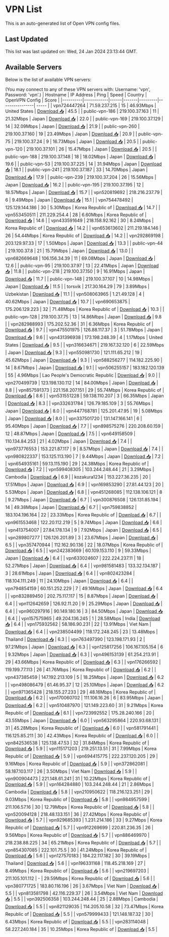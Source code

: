 # VPN List

This is an auto-generated list of Open VPN config files.

## Last Updated

This list was last updated on: Wed, 24 Jan 2024 23:13:44 GMT.

## Available Servers

Below is the list of available VPN servers:

(You may connect to any of these VPN servers with: Username: 'vpn', Password: 'vpn'.)
| Hostname | IP Address | Ping | Speed | Country | OpenVPN Config | Score |
|----------|------------|------|-------|---------|----------------| ----- |
| vpn724447264 | 71.59.237.215 | 15 | 46.93Mbps | United States | [Download 📥](./configs/server_0_US.ovpn) | 45.5 |
| public-vpn-186 | 219.100.37.163 | 11 | 21.32Mbps | Japan | [Download 📥](./configs/server_1_JP.ovpn) | 22.0 |
| public-vpn-169 | 219.100.37.129 | 14 | 32.09Mbps | Japan | [Download 📥](./configs/server_2_JP.ovpn) | 21.9 |
| public-vpn-260 | 219.100.37.160 | 19 | 23.49Mbps | Japan | [Download 📥](./configs/server_3_JP.ovpn) | 20.9 |
| public-vpn-75 | 219.100.37.24 | 9 | 16.73Mbps | Japan | [Download 📥](./configs/server_4_JP.ovpn) | 20.5 |
| public-vpn-120 | 219.100.37.101 | 26 | 15.47Mbps | Japan | [Download 📥](./configs/server_5_JP.ovpn) | 20.5 |
| public-vpn-188 | 219.100.37.148 | 18 | 18.02Mbps | Japan | [Download 📥](./configs/server_6_JP.ovpn) | 19.6 |
| public-vpn-53 | 219.100.37.225 | 14 | 31.94Mbps | Japan | [Download 📥](./configs/server_7_JP.ovpn) | 18.1 |
| public-vpn-241 | 219.100.37.187 | 33 | 14.70Mbps | Japan | [Download 📥](./configs/server_8_JP.ovpn) | 17.9 |
| public-vpn-239 | 219.100.37.204 | 26 | 15.56Mbps | Japan | [Download 📥](./configs/server_9_JP.ovpn) | 16.2 |
| public-vpn-195 | 219.100.37.195 | 12 | 18.57Mbps | Japan | [Download 📥](./configs/server_10_JP.ovpn) | 15.7 |
| vpn520819692 | 218.216.237.79 | 6 | 9.49Mbps | Japan | [Download 📥](./configs/server_11_JP.ovpn) | 15.1 |
| vpn754478492 | 125.129.144.186 | 30 | 5.30Mbps | Korea Republic of | [Download 📥](./configs/server_12_KR.ovpn) | 14.7 |
| vpn553450511 | 211.229.254.4 | 28 | 6.60Mbps | Korea Republic of | [Download 📥](./configs/server_13_KR.ovpn) | 14.6 |
| vpn433591649 | 218.158.92.162 | 30 | 8.24Mbps | Korea Republic of | [Download 📥](./configs/server_14_KR.ovpn) | 14.2 |
| vpn653613602 | 211.219.184.146 | 26 | 54.44Mbps | Korea Republic of | [Download 📥](./configs/server_15_KR.ovpn) | 14.2 |
| vpn292869198 | 203.129.97.33 | 17 | 1.50Mbps | Japan | [Download 📥](./configs/server_16_JP.ovpn) | 13.3 |
| public-vpn-44 | 219.100.37.8 | 21 | 15.79Mbps | Japan | [Download 📥](./configs/server_17_JP.ovpn) | 13.0 |
| vpn682669648 | 106.156.34.39 | 11 | 69.08Mbps | Japan | [Download 📥](./configs/server_18_JP.ovpn) | 12.6 |
| public-vpn-95 | 219.100.37.97 | 13 | 22.41Mbps | Japan | [Download 📥](./configs/server_19_JP.ovpn) | 11.8 |
| public-vpn-218 | 219.100.37.150 | 9 | 16.91Mbps | Japan | [Download 📥](./configs/server_20_JP.ovpn) | 11.7 |
| public-vpn-148 | 219.100.37.107 | 10 | 14.98Mbps | Japan | [Download 📥](./configs/server_21_JP.ovpn) | 11.5 |
| torsvik | 217.30.164.29 | 79 | 3.89Mbps | Uzbekistan | [Download 📥](./configs/server_22_UZ.ovpn) | 11.1 |
| vpn508063965 | 1.21.49.128 | 4 | 40.62Mbps | Japan | [Download 📥](./configs/server_23_JP.ovpn) | 10.7 |
| vpn690653875 | 175.206.129.223 | 32 | 71.48Mbps | Korea Republic of | [Download 📥](./configs/server_24_KR.ovpn) | 10.3 |
| public-vpn-128 | 219.100.37.75 | 13 | 14.86Mbps | Japan | [Download 📥](./configs/server_25_JP.ovpn) | 9.8 |
| vpn282988993 | 175.202.52.36 | 31 | 6.36Mbps | Korea Republic of | [Download 📥](./configs/server_26_KR.ovpn) | 9.7 |
| vpn475501975 | 126.88.117.37 | 3 | 51.78Mbps | Japan | [Download 📥](./configs/server_27_JP.ovpn) | 9.6 |
| vpn431396938 | 173.198.248.39 | 4 | 1.17Mbps | United States | [Download 📥](./configs/server_28_US.ovpn) | 9.5 |
| vpn316634671 | 219.167.32.120 | 6 | 22.59Mbps | Japan | [Download 📥](./configs/server_29_JP.ovpn) | 9.3 |
| vpn550981730 | 121.111.65.212 | 19 | 45.62Mbps | Japan | [Download 📥](./configs/server_30_JP.ovpn) | 9.3 |
| vpn588256277 | 114.182.225.90 | 14 | 8.67Mbps | Japan | [Download 📥](./configs/server_31_JP.ovpn) | 9.1 |
| vpn506255157 | 183.182.120.139 | 55 | 4.96Mbps | Lao People's Democratic Republic | [Download 📥](./configs/server_32_LA.ovpn) | 9.0 |
| vpn270499739 | 123.198.130.112 | 14 | 84.00Mbps | Japan | [Download 📥](./configs/server_33_JP.ovpn) | 8.8 |
| vpn857591373 | 221.158.207.151 | 29 | 55.74Mbps | Korea Republic of | [Download 📥](./configs/server_34_KR.ovpn) | 8.6 |
| vpn531551228 | 59.138.110.207 | 3 | 66.35Mbps | Japan | [Download 📥](./configs/server_35_JP.ovpn) | 8.3 |
| vpn332631784 | 126.79.185.109 | 3 | 55.76Mbps | Japan | [Download 📥](./configs/server_36_JP.ovpn) | 8.0 |
| vpn447768781 | 125.201.47.95 | 19 | 5.08Mbps | Japan | [Download 📥](./configs/server_37_JP.ovpn) | 8.0 |
| vpn337501720 | 131.147.166.141 | 6 | 95.40Mbps | Japan | [Download 📥](./configs/server_38_JP.ovpn) | 7.7 |
| vpn898575276 | 220.208.60.159 | 12 | 48.87Mbps | Japan | [Download 📥](./configs/server_39_JP.ovpn) | 7.5 |
| vpn649158509 | 110.134.84.253 | 21 | 4.02Mbps | Japan | [Download 📥](./configs/server_40_JP.ovpn) | 7.4 |
| vpn973776553 | 153.221.87.117 | 9 | 8.57Mbps | Japan | [Download 📥](./configs/server_41_JP.ovpn) | 7.4 |
| vpn980822337 | 153.125.113.190 | 7 | 9.44Mbps | Japan | [Download 📥](./configs/server_42_JP.ovpn) | 7.2 |
| vpn654935161 | 59.13.115.190 | 29 | 24.38Mbps | Korea Republic of | [Download 📥](./configs/server_43_KR.ovpn) | 7.2 |
| vpn599408305 | 103.244.248.44 | 21 | 3.29Mbps | Cambodia | [Download 📥](./configs/server_44_KH.ovpn) | 6.9 |
| kozakura1234 | 153.227.36.235 | 20 | 17.51Mbps | Japan | [Download 📥](./configs/server_45_JP.ovpn) | 6.9 |
| vpn169853290 | 27.81.44.123 | 20 | 5.53Mbps | Japan | [Download 📥](./configs/server_46_JP.ovpn) | 6.8 |
| vpn451268085 | 112.138.106.121 | 8 | 9.27Mbps | Japan | [Download 📥](./configs/server_47_JP.ovpn) | 6.7 |
| vpn300876508 | 126.131.85.194 | 14 | 49.38Mbps | Japan | [Download 📥](./configs/server_48_JP.ovpn) | 6.7 |
| vpn759838852 | 183.104.196.164 | 22 | 23.33Mbps | Korea Republic of | [Download 📥](./configs/server_49_KR.ovpn) | 6.7 |
| vpn961553468 | 122.20.112.219 | 5 | 9.74Mbps | Japan | [Download 📥](./configs/server_50_JP.ovpn) | 6.6 |
| vpn413754007 | 27.84.178.134 | 9 | 7.92Mbps | Japan | [Download 📥](./configs/server_51_JP.ovpn) | 6.5 |
| vpn289807277 | 126.126.201.89 | 3 | 23.67Mbps | Japan | [Download 📥](./configs/server_52_JP.ovpn) | 6.5 |
| vpn357470944 | 112.162.90.136 | 22 | 18.07Mbps | Korea Republic of | [Download 📥](./configs/server_53_KR.ovpn) | 6.5 |
| vpn242383669 | 60.109.153.110 | 9 | 59.33Mbps | Japan | [Download 📥](./configs/server_54_JP.ovpn) | 6.4 |
| vpn633024607 | 222.224.237.11 | 18 | 52.27Mbps | Japan | [Download 📥](./configs/server_55_JP.ovpn) | 6.4 |
| vpn981581483 | 133.32.134.187 | 3 | 28.61Mbps | Japan | [Download 📥](./configs/server_56_JP.ovpn) | 6.4 |
| vpn802423284 | 118.104.111.249 | 11 | 24.10Mbps | Japan | [Download 📥](./configs/server_57_JP.ovpn) | 6.4 |
| vpn794854159 | 60.151.252.229 | 7 | 49.16Mbps | Japan | [Download 📥](./configs/server_58_JP.ovpn) | 6.4 |
| vpn832889450 | 202.75.117.117 | 15 | 8.87Mbps | Japan | [Download 📥](./configs/server_59_JP.ovpn) | 6.4 |
| vpn112642659 | 126.92.11.20 | 9 | 25.29Mbps | Japan | [Download 📥](./configs/server_60_JP.ovpn) | 6.4 |
| vpn960297916 | 90.149.180.16 | 3 | 84.50Mbps | Japan | [Download 📥](./configs/server_61_JP.ovpn) | 6.4 |
| vpn157575965 | 49.204.136.245 | 1 | 28.58Mbps | India | [Download 📥](./configs/server_62_IN.ovpn) | 6.4 |
| vpn175932562 | 58.186.90.231 | 22 | 13.91Mbps | Viet Nam | [Download 📥](./configs/server_63_VN.ovpn) | 6.4 |
| vpn238504499 | 118.172.248.245 | 23 | 13.48Mbps | Thailand | [Download 📥](./configs/server_64_TH.ovpn) | 6.3 |
| vpn763497390 | 123.198.171.93 | 2 | 97.21Mbps | Japan | [Download 📥](./configs/server_65_JP.ovpn) | 6.3 |
| vpn125817256 | 106.167.105.154 | 6 | 9.32Mbps | Japan | [Download 📥](./configs/server_66_JP.ovpn) | 6.3 |
| vpn496153139 | 61.254.213.91 | 29 | 43.66Mbps | Korea Republic of | [Download 📥](./configs/server_67_KR.ovpn) | 6.3 |
| vpn176266592 | 119.199.77.113 | 26 | 41.76Mbps | Korea Republic of | [Download 📥](./configs/server_68_KR.ovpn) | 6.2 |
| vpn437385459 | 147.192.213.109 | 5 | 18.25Mbps | Japan | [Download 📥](./configs/server_69_JP.ovpn) | 6.2 |
| vpn498086479 | 61.46.95.37 | 12 | 25.10Mbps | Japan | [Download 📥](./configs/server_70_JP.ovpn) | 6.2 |
| vpn971365428 | 218.155.27.233 | 29 | 48.16Mbps | Korea Republic of | [Download 📥](./configs/server_71_KR.ovpn) | 6.2 |
| vpn170060702 | 111.106.16.26 | 6 | 83.95Mbps | Japan | [Download 📥](./configs/server_72_JP.ovpn) | 6.2 |
| vpn510487970 | 121.149.223.60 | 31 | 9.21Mbps | Korea Republic of | [Download 📥](./configs/server_73_KR.ovpn) | 6.1 |
| vpn723992552 | 175.28.240.166 | 20 | 43.55Mbps | Japan | [Download 📥](./configs/server_74_JP.ovpn) | 6.0 |
| vpn563295864 | 220.93.68.131 | 31 | 45.28Mbps | Korea Republic of | [Download 📥](./configs/server_75_KR.ovpn) | 6.0 |
| vpn581791441 | 116.125.85.211 | 30 | 42.43Mbps | Korea Republic of | [Download 📥](./configs/server_76_KR.ovpn) | 6.0 |
| vpn842536538 | 125.138.47.53 | 32 | 31.84Mbps | Korea Republic of | [Download 📥](./configs/server_77_KR.ovpn) | 5.9 |
| vpn115171203 | 219.251.13.51 | 31 | 7.99Mbps | Korea Republic of | [Download 📥](./configs/server_78_KR.ovpn) | 5.9 |
| vpn694415775 | 222.237.120.205 | 29 | 9.16Mbps | Korea Republic of | [Download 📥](./configs/server_79_KR.ovpn) | 5.9 |
| vpn372862081 | 58.187.103.117 | 26 | 3.50Mbps | Viet Nam | [Download 📥](./configs/server_80_VN.ovpn) | 5.9 |
| vpn900904473 | 221.148.61.241 | 31 | 10.22Mbps | Korea Republic of | [Download 📥](./configs/server_81_KR.ovpn) | 5.9 |
| vpn164284880 | 103.244.248.44 | 21 | 2.86Mbps | Cambodia | [Download 📥](./configs/server_82_KH.ovpn) | 5.8 |
| vpn210950622 | 118.216.123.251 | 29 | 9.03Mbps | Korea Republic of | [Download 📥](./configs/server_83_KR.ovpn) | 5.8 |
| vpn984957599 | 211.106.57.16 | 30 | 12.79Mbps | Korea Republic of | [Download 📥](./configs/server_84_KR.ovpn) | 5.8 |
| vpn520094128 | 218.48.133.151 | 36 | 27.42Mbps | Korea Republic of | [Download 📥](./configs/server_85_KR.ovpn) | 5.7 |
| vpn929685393 | 1.231.214.186 | 33 | 9.27Mbps | Korea Republic of | [Download 📥](./configs/server_86_KR.ovpn) | 5.7 |
| vpn912269699 | 220.81.236.35 | 26 | 9.56Mbps | Korea Republic of | [Download 📥](./configs/server_87_KR.ovpn) | 5.7 |
| vpn886469970 | 218.238.88.225 | 34 | 65.21Mbps | Korea Republic of | [Download 📥](./configs/server_88_KR.ovpn) | 5.7 |
| vpn854307085 | 222.101.75.5 | 30 | 41.24Mbps | Korea Republic of | [Download 📥](./configs/server_89_KR.ovpn) | 5.6 |
| vpn127570183 | 184.22.117.182 | 30 | 39.19Mbps | Thailand | [Download 📥](./configs/server_90_TH.ovpn) | 5.6 |
| vpn196331168 | 118.45.218.169 | 27 | 8.49Mbps | Korea Republic of | [Download 📥](./configs/server_91_KR.ovpn) | 5.6 |
| vpn219697203 | 211.105.101.112 | - | 29.59Mbps | Korea Republic of | [Download 📥](./configs/server_92_KR.ovpn) | 5.6 |
| vpn380771725 | 183.80.116.196 | 26 | 3.67Mbps | Viet Nam | [Download 📥](./configs/server_93_VN.ovpn) | 5.5 |
| vpn813581798 | 42.116.229.37 | 26 | 3.54Mbps | Viet Nam | [Download 📥](./configs/server_94_VN.ovpn) | 5.5 |
| vpn392506358 | 103.244.248.44 | 25 | 2.88Mbps | Cambodia | [Download 📥](./configs/server_95_KH.ovpn) | 5.5 |
| vpn821129035 | 114.205.10.58 | 32 | 73.47Mbps | Korea Republic of | [Download 📥](./configs/server_96_KR.ovpn) | 5.5 |
| vpn579999433 | 121.148.187.32 | 30 | 6.43Mbps | Korea Republic of | [Download 📥](./configs/server_97_KR.ovpn) | 5.5 |
| vpn283114048 | 58.227.240.184 | 35 | 10.25Mbps | Korea Republic of | [Download 📥](./configs/server_98_KR.ovpn) | 5.5 |
